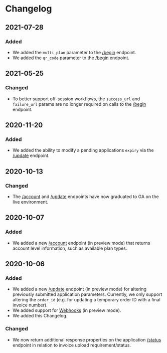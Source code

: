 # Changelog

## 2021-07-28

### Added

* We added the `multi_plan` parameter to the [/begin](methods/begin.md) endpoint.
* We added the `qr_code` parameter to the [/begin](methods/begin.md) endpoint.

## 2021-05-25

### Changed

* To better support off-session workflows, the `success_url` and `failure_url` params are no longer required on calls to the [/begin](methods/begin.md#begin-application) endpoint.

## 2020-11-20

### Added

* We added the ability to modify a pending applications `expiry` via the [/update](methods/update.md) endpoint.

## 2020-10-13

### Changed

* The [/account](methods/account.md) and [/update](methods/update.md) endpoints have now graduated to GA on the live environment.

## 2020-10-07

### Added

* We added a new [/account](methods/account.md) endpoint \(in preview mode\) that returns account level information, such as available plan types.

## 2020-10-06

### Added

* We added a new [/update](methods/update.md) endpoint \(in preview mode\) for altering previously submitted application parameters. Currently, we only support altering the `order_id` \(e.g. for updating a temporary order ID with a final invoice number\).
* We added support for [Webhooks](webhooks.md) \(in preview mode\).
* We added this Changelog.

### Changed

* We now return additional response properties on the application [/status](methods/status.md) endpoint in relation to invoice upload requirement/status.

## 




